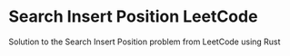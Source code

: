 # Search Insert Position LeetCode

Solution to the Search Insert Position problem from LeetCode using Rust
